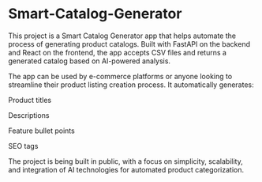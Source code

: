 # Smart-Catalog-Generator
This project is a Smart Catalog Generator app that helps automate the process of generating product catalogs. Built with FastAPI on the backend and React on the frontend, the app accepts CSV files and returns a generated catalog based on AI-powered analysis.

The app can be used by e-commerce platforms or anyone looking to streamline their product listing creation process. It automatically generates:

Product titles

Descriptions

Feature bullet points

SEO tags

The project is being built in public, with a focus on simplicity, scalability, and integration of AI technologies for automated product categorization.
